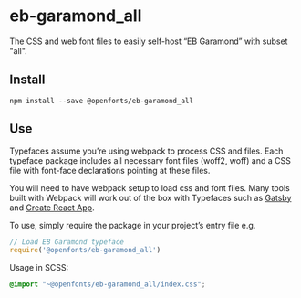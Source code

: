 
# eb-garamond_all

The CSS and web font files to easily self-host “EB Garamond” with subset "all".

## Install

`npm install --save @openfonts/eb-garamond_all`

## Use

Typefaces assume you’re using webpack to process CSS and files. Each typeface
package includes all necessary font files (woff2, woff) and a CSS file with
font-face declarations pointing at these files.

You will need to have webpack setup to load css and font files. Many tools built
with Webpack will work out of the box with Typefaces such as [Gatsby](https://github.com/gatsbyjs/gatsby)
and [Create React App](https://github.com/facebookincubator/create-react-app).

To use, simply require the package in your project’s entry file e.g.

```javascript
// Load EB Garamond typeface
require('@openfonts/eb-garamond_all')
```

Usage in SCSS:
```scss
@import "~@openfonts/eb-garamond_all/index.css";
```
